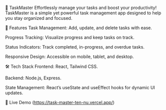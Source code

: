 📝 TaskMaster
Effortlessly manage your tasks and boost your productivity!
TaskMaster is a simple yet powerful task management app designed to help you stay organized and focused.

🌟 Features
Task Management: Add, update, and delete tasks with ease.

Progress Tracking: Visualize progress and keep tasks on track.

Status Indicators: Track completed, in-progress, and overdue tasks.

Responsive Design: Accessible on mobile, tablet, and desktop.

🛠️ Tech Stack
Frontend: React, Tailwind CSS.

Backend: Node.js, Express.

State Management: React’s useState and useEffect hooks for dynamic UI updates.

🚀 Live Demo
(https://task-master-ten-nu.vercel.app/)
